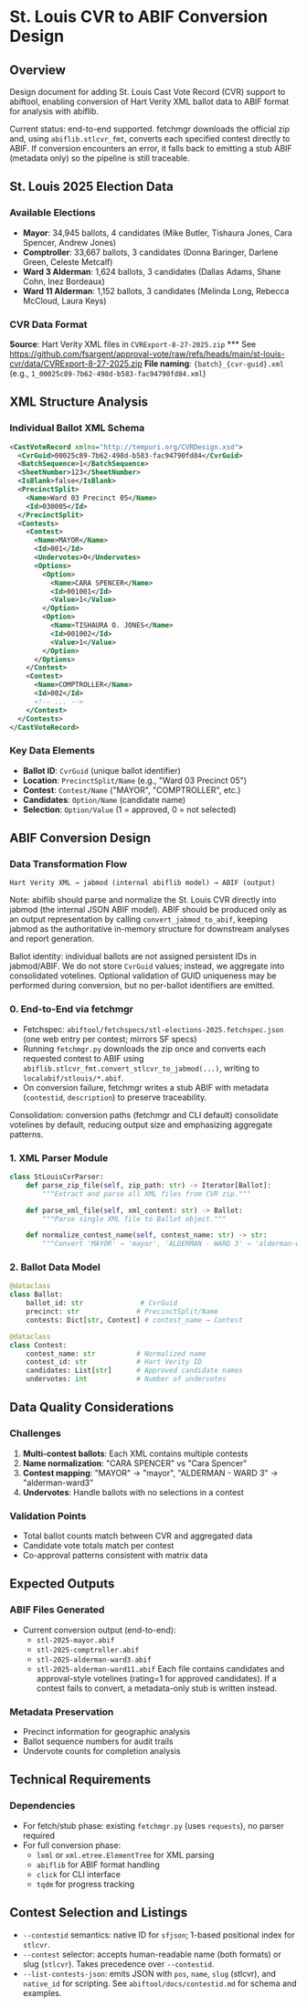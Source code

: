 # St. Louis CVR to ABIF Conversion Design

## Overview

Design document for adding St. Louis Cast Vote Record (CVR) support to abiftool, enabling conversion of Hart Verity XML ballot data to ABIF format for analysis with abiflib.

Current status: end-to-end supported. fetchmgr downloads the official zip and, using `abiflib.stlcvr_fmt`, converts each specified contest directly to ABIF. If conversion encounters an error, it falls back to emitting a stub ABIF (metadata only) so the pipeline is still traceable.

## St. Louis 2025 Election Data

### Available Elections
- **Mayor**: 34,945 ballots, 4 candidates (Mike Butler, Tishaura Jones, Cara Spencer, Andrew Jones)
- **Comptroller**: 33,667 ballots, 3 candidates (Donna Baringer, Darlene Green, Celeste Metcalf)
- **Ward 3 Alderman**: 1,624 ballots, 3 candidates (Dallas Adams, Shane Cohn, Inez Bordeaux)
- **Ward 11 Alderman**: 1,152 ballots, 3 candidates (Melinda Long, Rebecca McCloud, Laura Keys)

### CVR Data Format

**Source**: Hart Verity XML files in `CVRExport-8-27-2025.zip`
*** See https://github.com/fsargent/approval-vote/raw/refs/heads/main/st-louis-cvr/data/CVRExport-8-27-2025.zip
**File naming**: `{batch}_{cvr-guid}.xml` (e.g., `1_00025c89-7b62-498d-b583-fac94790fd84.xml`)

## XML Structure Analysis

### Individual Ballot XML Schema
```xml
<CastVoteRecord xmlns="http://tempuri.org/CVRDesign.xsd">
  <CvrGuid>00025c89-7b62-498d-b583-fac94790fd84</CvrGuid>
  <BatchSequence>1</BatchSequence>
  <SheetNumber>123</SheetNumber>
  <IsBlank>false</IsBlank>
  <PrecinctSplit>
    <Name>Ward 03 Precinct 05</Name>
    <Id>030005</Id>
  </PrecinctSplit>
  <Contests>
    <Contest>
      <Name>MAYOR</Name>
      <Id>001</Id>
      <Undervotes>0</Undervotes>
      <Options>
        <Option>
          <Name>CARA SPENCER</Name>
          <Id>001001</Id>
          <Value>1</Value>
        </Option>
        <Option>
          <Name>TISHAURA O. JONES</Name>
          <Id>001002</Id>
          <Value>1</Value>
        </Option>
      </Options>
    </Contest>
    <Contest>
      <Name>COMPTROLLER</Name>
      <Id>002</Id>
      <!-- ... -->
    </Contest>
  </Contests>
</CastVoteRecord>
```

### Key Data Elements
- **Ballot ID**: `CvrGuid` (unique ballot identifier)
- **Location**: `PrecinctSplit/Name` (e.g., "Ward 03 Precinct 05")
- **Contest**: `Contest/Name` ("MAYOR", "COMPTROLLER", etc.)
- **Candidates**: `Option/Name` (candidate name)
- **Selection**: `Option/Value` (1 = approved, 0 = not selected)

## ABIF Conversion Design

### Data Transformation Flow

```
Hart Verity XML → jabmod (internal abiflib model) → ABIF (output)
```

Note: abiflib should parse and normalize the St. Louis CVR directly into jabmod (the internal JSON ABIF model). ABIF should be produced only as an output representation by calling `convert_jabmod_to_abif`, keeping jabmod as the authoritative in-memory structure for downstream analyses and report generation.

Ballot identity: individual ballots are not assigned persistent IDs in jabmod/ABIF. We do not store `CvrGuid` values; instead, we aggregate into consolidated votelines. Optional validation of GUID uniqueness may be performed during conversion, but no per-ballot identifiers are emitted.

### 0. End-to-End via fetchmgr

- Fetchspec: `abiftool/fetchspecs/stl-elections-2025.fetchspec.json` (one web entry per contest; mirrors SF specs)
- Running `fetchmgr.py` downloads the zip once and converts each requested contest to ABIF using `abiflib.stlcvr_fmt.convert_stlcvr_to_jabmod(...)`, writing to `localabif/stlouis/*.abif`.
- On conversion failure, fetchmgr writes a stub ABIF with metadata (`contestid`, `description`) to preserve traceability.

Consolidation: conversion paths (fetchmgr and CLI default) consolidate votelines by default, reducing output size and emphasizing aggregate patterns.

### 1. XML Parser Module

```python
class StLouisCvrParser:
    def parse_zip_file(self, zip_path: str) -> Iterator[Ballot]:
        """Extract and parse all XML files from CVR zip."""

    def parse_xml_file(self, xml_content: str) -> Ballot:
        """Parse single XML file to Ballot object."""

    def normalize_contest_name(self, contest_name: str) -> str:
        """Convert 'MAYOR' → 'mayor', 'ALDERMAN - WARD 3' → 'alderman-ward3'"""
```

### 2. Ballot Data Model

```python
@dataclass
class Ballot:
    ballot_id: str              # CvrGuid
    precinct: str              # PrecinctSplit/Name
    contests: Dict[str, Contest] # contest_name → Contest

@dataclass
class Contest:
    contest_name: str          # Normalized name
    contest_id: str            # Hart Verity ID
    candidates: List[str]      # Approved candidate names
    undervotes: int            # Number of undervotes
```

## Data Quality Considerations

### Challenges
1. **Multi-contest ballots**: Each XML contains multiple contests
2. **Name normalization**: "CARA SPENCER" vs "Cara Spencer"
3. **Contest mapping**: "MAYOR" → "mayor", "ALDERMAN - WARD 3" → "alderman-ward3"
4. **Undervotes**: Handle ballots with no selections in a contest

### Validation Points
- Total ballot counts match between CVR and aggregated data
- Candidate vote totals match per contest
- Co-approval patterns consistent with matrix data

## Expected Outputs

### ABIF Files Generated
- Current conversion output (end-to-end):
  - `stl-2025-mayor.abif`
  - `stl-2025-comptroller.abif`
  - `stl-2025-alderman-ward3.abif`
  - `stl-2025-alderman-ward11.abif`
  Each file contains candidates and approval-style votelines (rating=1 for approved candidates). If a contest fails to convert, a metadata-only stub is written instead.

### Metadata Preservation
- Precinct information for geographic analysis
- Ballot sequence numbers for audit trails
- Undervote counts for completion analysis

## Technical Requirements

### Dependencies
- For fetch/stub phase: existing `fetchmgr.py` (uses `requests`), no parser required
- For full conversion phase:
  - `lxml` or `xml.etree.ElementTree` for XML parsing
  - `abiflib` for ABIF format handling
  - `click` for CLI interface
  - `tqdm` for progress tracking

## Contest Selection and Listings

- `--contestid` semantics: native ID for `sfjson`; 1-based positional index for `stlcvr`.
- `--contest` selector: accepts human-readable name (both formats) or slug (`stlcvr`). Takes precedence over `--contestid`.
- `--list-contests-json`: emits JSON with `pos`, `name`, `slug` (stlcvr), and `native_id` for scripting. See `abiftool/docs/contestid.md` for schema and examples.
